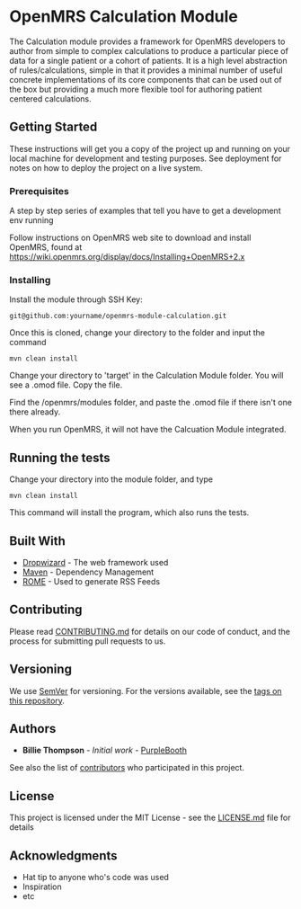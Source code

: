 # OpenMRS Calculation Module

The Calculation module provides a framework for OpenMRS developers to author from simple to complex calculations to produce a particular piece of data for a single patient or a cohort of patients. It is a high level abstraction of rules/calculations, simple in that it provides a minimal number of useful concrete implementations of its core components that can be used out of the box but providing a much more flexible tool for authoring patient centered calculations.

## Getting Started

These instructions will get you a copy of the project up and running on your local machine for development and testing purposes. See deployment for notes on how to deploy the project on a live system.

### Prerequisites

A step by step series of examples that tell you have to get a development env running

Follow instructions on OpenMRS web site to download and install OpenMRS, found at https://wiki.openmrs.org/display/docs/Installing+OpenMRS+2.x 

### Installing

Install the module through SSH Key:

```
git@github.com:yourname/openmrs-module-calculation.git
```

Once this is cloned, change your directory to the folder and input the command

```
mvn clean install
```

Change your directory to 'target' in the Calculation Module folder. You will see a .omod file. Copy the file.

Find the /openmrs/modules folder, and paste the .omod file if there isn't one there already.

When you run OpenMRS, it will not have the Calcuation Module integrated.

## Running the tests

Change your directory into the module folder, and type

```
mvn clean install
```

This command will install the program, which also runs the tests.

## Built With

* [Dropwizard](http://www.dropwizard.io/1.0.2/docs/) - The web framework used
* [Maven](https://maven.apache.org/) - Dependency Management
* [ROME](https://rometools.github.io/rome/) - Used to generate RSS Feeds

## Contributing

Please read [CONTRIBUTING.md](https://gist.github.com/PurpleBooth/b24679402957c63ec426) for details on our code of conduct, and the process for submitting pull requests to us.

## Versioning

We use [SemVer](http://semver.org/) for versioning. For the versions available, see the [tags on this repository](https://github.com/your/project/tags). 

## Authors

* **Billie Thompson** - *Initial work* - [PurpleBooth](https://github.com/PurpleBooth)

See also the list of [contributors](https://github.com/your/project/contributors) who participated in this project.

## License

This project is licensed under the MIT License - see the [LICENSE.md](LICENSE.md) file for details

## Acknowledgments

* Hat tip to anyone who's code was used
* Inspiration
* etc
